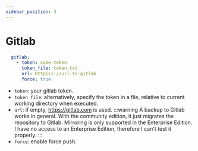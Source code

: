 ```yaml
---
sidebar_position: 3
---
```


# Gitlab

```yaml title="config"
  gitlab:
    - token: some-token
      token_file: token.txt
      url: http(s)://url-to-gitlab
      force: true
```
- `token`: your gitlab token.
- `token_file`: alternatively, specify the token in a file, relative to current working directory when executed.
- `url`: if empty, https://gitlab.com is used.
:::warning
A backup to Gitlab works in general. With the community edition, it just migrates the repository to Gitlab. Mirroring is only supported in the Enterprise Edition.
I have no access to an Enterprise Edition, therefore I can't test it properly.
:::
- `force`: enable force push.